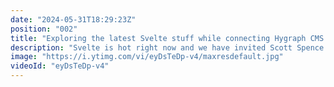 ```yaml
---
date: "2024-05-31T18:29:23Z"
position: "002"
title: "Exploring the latest Svelte stuff while connecting Hygraph CMS w/ Scott Spence"
description: "Svelte is hot right now and we have invited Scott Spence to join Tim Benniks and show us how to use it with Headless CMS!\r\n\r\nTune in on Wednesday, at 4 PM CEST. \r\nJoin our slack community and feel free to ask us any questions: https://slack.hygraph.com"
image: "https://i.ytimg.com/vi/eyDsTeDp-v4/maxresdefault.jpg"
videoId: "eyDsTeDp-v4"
---
```


